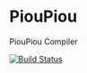 PiouPiou
========

PiouPiou Compiler

[![Build Status](https://drone.io/github.com/Zenol/PiouPiou/status.png)](https://drone.io/github.com/Zenol/PiouPiou/latest)
